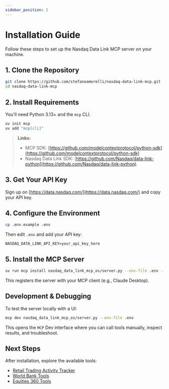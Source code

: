 ```yaml
---
sidebar_position: 2
---
```


# Installation Guide

Follow these steps to set up the Nasdaq Data Link MCP server on your machine.

## 1. Clone the Repository

```bash
git clone https://github.com/stefanoamorelli/nasdaq-data-link-mcp.git
cd nasdaq-data-link-mcp
```

## 2. Install Requirements

You'll need Python 3.13+ and the `mcp` CLI.

```bash
uv init mcp
uv add "mcp[cli]"
```

> **Links:**
> - MCP SDK: [https://github.com/modelcontextprotocol/python-sdk](https://github.com/modelcontextprotocol/python-sdk)
> - Nasdaq Data Link SDK: [https://github.com/Nasdaq/data-link-python](https://github.com/Nasdaq/data-link-python)

## 3. Get Your API Key

Sign up on [https://data.nasdaq.com/](https://data.nasdaq.com/) and copy your API key.

<!-- The requirement to download World Bank metadata CSV has been removed as the server now fetches this data directly from Nasdaq Data Link WB/METADATA dataset -->

## 4. Configure the Environment

```bash
cp .env.example .env
```

Then edit `.env` and add your API key:

```
NASDAQ_DATA_LINK_API_KEY=your_api_key_here
```

## 5. Install the MCP Server

```bash
uv run mcp install nasdaq_data_link_mcp_os/server.py --env-file .env --name "Nasdaq Data Link MCP Server" --with nasdaq-data-link --with pycountry
```

This registers the server with your MCP client (e.g., Claude Desktop).

## Development & Debugging

To test the server locally with a UI:

```bash
mcp dev nasdaq_data_link_mcp_os/server.py --env-file .env
```

This opens the `MCP` Dev interface where you can call tools manually, inspect results, and troubleshoot.

## Next Steps

After installation, explore the available tools:
- [Retail Trading Activity Tracker](/tools/rtat)
- [World Bank Tools](/tools/worldbank)
- [Equities 360 Tools](/tools/equities360)
